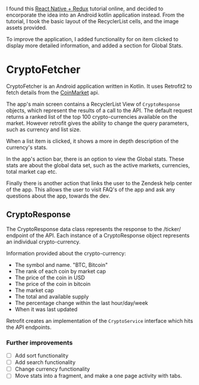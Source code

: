 I found this [React Native + Redux](https://medium.com/react-native-training/bitcoin-ripple-ethereum-price-checker-with-react-native-redux-e9d076037092)
tutorial online, and decided to encorporate the idea into an Android kotlin application instead.
From the tutorial, I took the basic layout of the RecyclerList cells, and the image assets provided.

To improve the application, I added functionality for on item clicked to display more detailed
information, and added a section for Global Stats.
# CryptoFetcher

CryptoFetcher is an Android application written in Kotlin.
It uses Retrofit2 to fetch details from
the [CoinMarket](https://coinmarketcap.com/api/) api.

The app's main screen contains a RecyclerList View of `CryptoResponse` objects, which represent the
results of a call to the API.
The default request returns a ranked list of the top 100 crypto-currencies available on the market.
However retrofit gives the ability to change the query parameters, such as currency and list size.

When a list item is clicked, it shows a more in depth description of the currency's stats.

In the app's action bar, there is an option to view the Global stats.
These stats are about the global data set, such as the active markets, currencies, total market cap etc.


Finally there is another action that links the user to the Zendesk help center of the app.
This allows the user to visit FAQ's of the app and ask any questions about the app, towards the dev.

## CryptoResponse
The CryptoResponse data class represents the response to the /ticker/ endpoint of the API.
Each instance of a CryptoResponse object represents an individual crypto-currency.

Information provided about the crypto-currency:
 - The symbol and name. "BTC, Bitcoin"
 - The rank of each coin by market cap
 - The price of the coin in USD
 - The price of the coin in bitcoin
 - The market cap
 - The total and available supply
 - The percentage change within the last hour/day/week
 - When it was last updated

Retrofit creates an implementation of the `CryptoService`
interface which hits the API endpoints.

### Further improvements
- [ ] Add sort functionality
- [ ] Add search functionality
- [ ] Change currency functionality
- [ ] Move stats into a fragment, and make a one page activity with tabs.
